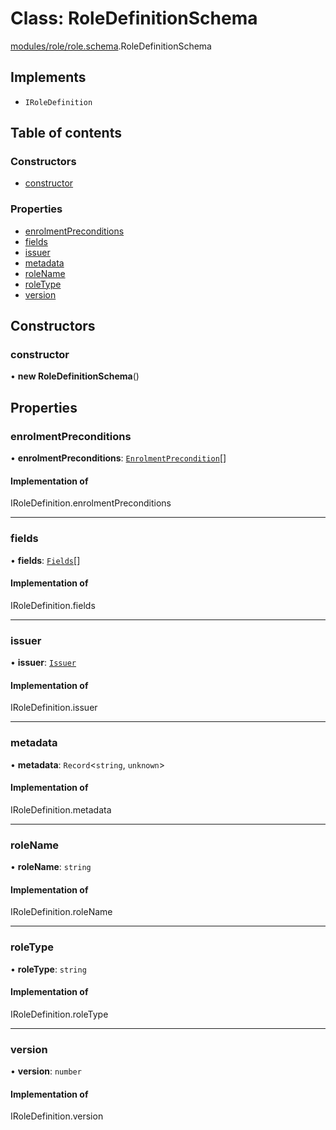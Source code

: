 # Class: RoleDefinitionSchema

[modules/role/role.schema](../modules/modules_role_role_schema.md).RoleDefinitionSchema

## Implements

- `IRoleDefinition`

## Table of contents

### Constructors

- [constructor](modules_role_role_schema.RoleDefinitionSchema.md#constructor)

### Properties

- [enrolmentPreconditions](modules_role_role_schema.RoleDefinitionSchema.md#enrolmentpreconditions)
- [fields](modules_role_role_schema.RoleDefinitionSchema.md#fields)
- [issuer](modules_role_role_schema.RoleDefinitionSchema.md#issuer)
- [metadata](modules_role_role_schema.RoleDefinitionSchema.md#metadata)
- [roleName](modules_role_role_schema.RoleDefinitionSchema.md#rolename)
- [roleType](modules_role_role_schema.RoleDefinitionSchema.md#roletype)
- [version](modules_role_role_schema.RoleDefinitionSchema.md#version)

## Constructors

### constructor

• **new RoleDefinitionSchema**()

## Properties

### enrolmentPreconditions

• **enrolmentPreconditions**: [`EnrolmentPrecondition`](../interfaces/modules_role_role_types.EnrolmentPrecondition.md)[]

#### Implementation of

IRoleDefinition.enrolmentPreconditions

___

### fields

• **fields**: [`Fields`](../interfaces/modules_role_role_types.Fields.md)[]

#### Implementation of

IRoleDefinition.fields

___

### issuer

• **issuer**: [`Issuer`](../interfaces/modules_role_role_types.Issuer.md)

#### Implementation of

IRoleDefinition.issuer

___

### metadata

• **metadata**: `Record`<`string`, `unknown`\>

#### Implementation of

IRoleDefinition.metadata

___

### roleName

• **roleName**: `string`

#### Implementation of

IRoleDefinition.roleName

___

### roleType

• **roleType**: `string`

#### Implementation of

IRoleDefinition.roleType

___

### version

• **version**: `number`

#### Implementation of

IRoleDefinition.version
